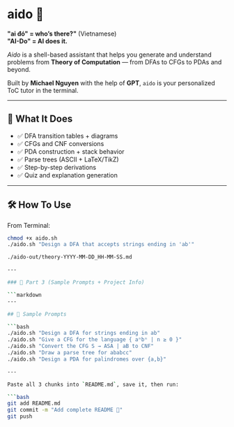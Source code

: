 # aido 🧠

**"ai đó" = who’s there?"** (Vietnamese)  
**"AI-Do" = AI does it.**

_Aido_ is a shell-based assistant that helps you generate and understand problems from **Theory of Computation** — from DFAs to CFGs to PDAs and beyond.

Built by **Michael Nguyen** with the help of **GPT**, `aido` is your personalized ToC tutor in the terminal.

---

## 🚀 What It Does

- ✅ DFA transition tables + diagrams  
- ✅ CFGs and CNF conversions  
- ✅ PDA construction + stack behavior  
- ✅ Parse trees (ASCII + LaTeX/TikZ)  
- ✅ Step-by-step derivations  
- ✅ Quiz and explanation generation

---

## 🛠 How To Use

From Terminal:

```bash
chmod +x aido.sh
./aido.sh "Design a DFA that accepts strings ending in 'ab'"

./aido-out/theory-YYYY-MM-DD_HH-MM-SS.md

---

### 🔹 Part 3 (Sample Prompts + Project Info)

```markdown
---

## 🧠 Sample Prompts

```bash
./aido.sh "Design a DFA for strings ending in ab"
./aido.sh "Give a CFG for the language { aⁿbⁿ | n ≥ 0 }"
./aido.sh "Convert the CFG S → ASA | aB to CNF"
./aido.sh "Draw a parse tree for ababcc"
./aido.sh "Design a PDA for palindromes over {a,b}"

---

Paste all 3 chunks into `README.md`, save it, then run:

```bash
git add README.md
git commit -m "Add complete README 💾"
git push
